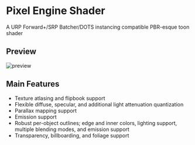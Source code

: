 # Pixel Engine Shader
A URP Forward+/SRP Batcher/DOTS instancing compatible PBR-esque toon shader

## Preview
![preview](https://github.com/Dasfaust/UniversalToonPBR/blob/main/Docs/hazmat.gif?raw=true)

## Main Features
* Texture atlasing and flipbook support
* Flexible diffuse, specular, and additional light attenuation quantization
* Parallax mapping support
* Emission support
* Robust per-object outlines; edge and inner colors, lighting support, multiple blending modes, and emission support
* Transparency, billboarding, and foliage support

